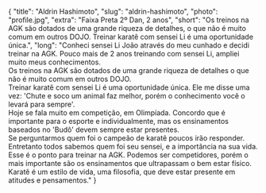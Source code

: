 {
    "title": "Aldrin Hashimoto",
    "slug": "aldrin-hashimoto",
    "photo": "profile.jpg",
    "extra": "Faixa Preta 2º Dan, 2 anos",
    "short": "Os treinos na AGK são dotados de uma grande riqueza de detalhes, o que não é muito comum em outros DOJO. Treinar karatê com sensei Li é uma oportunidade única.",
    "long": "Conheci sensei Li João através do meu cunhado e decidi treinar na AGK. Pouco mais de 2 anos treinando com sensei Li, ampliei muito meus conhecimentos.</br>Os treinos na AGK são dotados de uma grande riqueza de detalhes o que não é muito comum em outros DOJO.</br> Treinar karatê com sensei Li é uma oportunidade única. Ele me disse uma vez: 'Chute e soco um animal faz melhor, porém o conhecimento você o levará para sempre'.<br>Hoje se fala muito em competição, em Olimpíada. Concordo que é importante para o esporte e individualmente, mas os ensinamentos baseados no 'Budô' devem sempre estar presentes.</br> Se perguntarmos quem foi o campeão de karatê poucos irão responder.</br>Entretanto todos sabemos quem foi seu sensei, e a importância na sua vida. Esse é o ponto para treinar na AGK. Podemos ser competidores, porém o mais importante são os ensinamentos que ultrapassam o bem estar físico. Karatê é um estilo de vida, uma filosofia, que deve estar presente em atitudes e pensamentos."
}